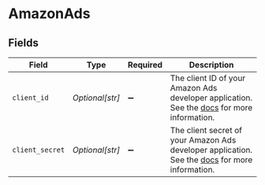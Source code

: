 # AmazonAds


## Fields

| Field                                                                                                                                                                                                                                | Type                                                                                                                                                                                                                                 | Required                                                                                                                                                                                                                             | Description                                                                                                                                                                                                                          |
| ------------------------------------------------------------------------------------------------------------------------------------------------------------------------------------------------------------------------------------ | ------------------------------------------------------------------------------------------------------------------------------------------------------------------------------------------------------------------------------------ | ------------------------------------------------------------------------------------------------------------------------------------------------------------------------------------------------------------------------------------ | ------------------------------------------------------------------------------------------------------------------------------------------------------------------------------------------------------------------------------------ |
| `client_id`                                                                                                                                                                                                                          | *Optional[str]*                                                                                                                                                                                                                      | :heavy_minus_sign:                                                                                                                                                                                                                   | The client ID of your Amazon Ads developer application. See the <a href="https://advertising.amazon.com/API/docs/en-us/get-started/generate-api-tokens#retrieve-your-client-id-and-client-secret">docs</a> for more information.     |
| `client_secret`                                                                                                                                                                                                                      | *Optional[str]*                                                                                                                                                                                                                      | :heavy_minus_sign:                                                                                                                                                                                                                   | The client secret of your Amazon Ads developer application. See the <a href="https://advertising.amazon.com/API/docs/en-us/get-started/generate-api-tokens#retrieve-your-client-id-and-client-secret">docs</a> for more information. |